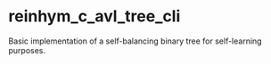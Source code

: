 # reinhym_c_avl_tree_cli
Basic implementation of a self-balancing binary tree for self-learning purposes.
